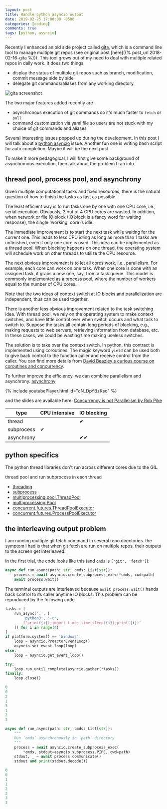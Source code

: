 ```yaml
---
layout: post
title: Handle python asyncio output
date: 2019-02-25 17:00:00 -0500
categories: [coding]
comments: true
tags: [python, asyncio]
---
```


Recently I enhanced an old side project called [gita](https://github.com/nosarthur/gita),
which is a command line tool to manage multiple git repos (see original post
[here]({% post_url 2018-02-16-gita %})).
This tool grows out of my need to deal with multiple related repos in daily work.
It does two things

- display the status of multiple git repos such as branch, modification, commit message side by side
- delegate git commands/aliases from any working directory

![gita screenshot](https://github.com/nosarthur/gita/raw/master/screenshot.png)

The two major features added recently are

- asynchronous execution of git commands so it's much faster to `fetch` or `pull`
- command customization via yaml file so users are not stuck with my
  choice of git commands and aliases

Several interesting issues popped up during the development. In this post I
will talk about a [python asyncio](https://docs.python.org/3.6/library/asyncio.html) issue.
Another fun one is writing bash script for auto completion.
Maybe it will be the next post.

To make it more pedagogical, I will first give some background of asynchronous
execution, then talk about the problem I ran into.

## thread pool, process pool, and asynchrony

Given multiple computational tasks and fixed resources, there is the natural
question of how to finish the tasks as fast as possible.

The least efficient way is to run tasks one by one with one CPU core, i.e., serial
execution. Obviously, 3 out of 4 CPU cores are wasted. In addition, when network
or file IO block (IO block is a fancy word for waiting response), the single
'working' core is idle.

The immediate improvement is to start the next task while waiting for the current one.
This leads to less CPU idling as long as more than 1 tasks are unfinished,
even if only one core is used. This idea can be implemented as a thread pool.
When blocking happens on one thread, the operating system will schedule work on
other threads to utilize the CPU resource.

The next obvious improvement is to let all cores work, i.e., parallelism.
For example, each core can work on one task.
When one core is done with an assigned task, it grabs a new one, say, from a task queue.
This model is commonly implemented as a process pool, where the number of workers
equal to the number of CPU cores.

Note that the two ideas of context switch at IO blocks and parallelization are
independent, thus can be used together.

There is another less obvious improvement related to the task switching idea.
With thread pool, we rely on the operating system to make context switches,
and have little control over when switch occurs and what task to switch to.
Suppose the tasks all contain long periods of blocking, e.g., making requests to
web servers, retrieving information from database, etc.
In these cases, we could be wasting time making useless switches.

The solution is to take over the context switch.
In python, this contract is implemented using coroutines.
The magic keyword `yield` can be used both to give back control to the function
caller and receive control from the caller.
You can find more details from
[David Beazley's curious course on coroutines and concurrency](http://www.dabeaz.com/coroutines/).

To further improve the efficiency, we can combine parallelism and asynchrony.
[asynchrony](<https://en.wikipedia.org/wiki/Asynchrony_(computer_programming)>)


{% include youtubePlayer.html id="cN_DpYBzKso" %}

and the slides are available here:
[Concurrency is not Parallelism by Rob Pike](https://talks.golang.org/2012/waza.slide#1)

 type | CPU intensive | IO blocking
--- | --- | ---
 thread | | ✔
 subprocess | ✔ |
 asynchrony | | ✔✔

## python specifics

The python thread libraries don't run across different cores due to the GIL.

thread pool and run subprocess in each thread

* [threading]()
* [subprocess]()
* [multiprocessing.pool.ThreadPool]()
* [multiprocessing.Pool]()
* [concurrent.futures.ThreadPoolExecutor](https://docs.python.org/3.6/library/concurrent.futures.html?highlight=concurrent%20futures#threadpoolexecutor)
* [concurrent.futures.ProcessPoolExecutor](https://docs.python.org/3.6/library/concurrent.futures.html?highlight=concurrent%20futures#processpoolexecutor)

## the interleaving output problem

I am running multiple git fetch command in several repo directories.
the symptom i had is that when git fetch are run on multiple repos, their
outputs to the screen get interleaved.


In the first trial, the code looks like this (and `cmds` is `['git', 'fetch']`):

```python
async def run_async(path: str, cmds: List[str]):
    process = await asyncio.create_subprocess_exec(*cmds, cwd=path)
    await process.wait()
```

The terminal outputs are interleaved because `await process.wait()` hands back
control to its caller anytime IO blocks. This problem can be reproduced by the
following code

```python
tasks = [
    run_async('.', [
        'python3', '-c',
        f"print({i});import time; time.sleep({i});print({i})"
    ]) for i in range(4)
]
if platform.system() == 'Windows':
    loop = asyncio.ProactorEventLoop()
    asyncio.set_event_loop(loop)
else:
    loop = asyncio.get_event_loop()

try:
    loop.run_until_complete(asyncio.gather(*tasks))
finally:
    loop.close()
```

```python
0
0
2
1
3
1
2
3
```

```python
async def run_async(path: str, cmds: List[str]):
    """
    Run `cmds` asynchronously in `path` directory
    """
    process = await asyncio.create_subprocess_exec(
        *cmds, stdout=asyncio.subprocess.PIPE, cwd=path)
    stdout, _ = await process.communicate()
    stdout and print(stdout.decode())
```

```python
0
0
1
1
2
2
3
3
```


